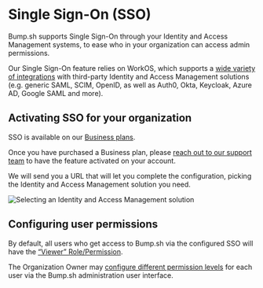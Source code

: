 # Single Sign-On (SSO)

Bump.sh supports Single Sign-On through your Identity and Access Management systems, to ease who in your organization can access admin permissions.

Our Single Sign-On feature relies on WorkOS, which supports a [wide variety of integrations](https://workos.com/docs/integrations) with third-party Identity and Access Management solutions (e.g. generic SAML, SCIM, OpenID, as well as Auth0, Okta, Keycloak, Azure AD, Google SAML and more).

## Activating SSO for your organization

SSO is available on our [Business plans](https://bump.sh/pricing?utm_source=bump&utm_medium=help_center).

Once you have purchased a Business plan, please [reach out to our support team](mailto:hello@bump.sh) to have the feature activated on your account.

We will send you a URL that will let you complete the configuration, picking the Identity and Access Management solution you need.

![Selecting an Identity and Access Management solution](/files/legacy/1SucEsWaJNivFoU9pusQ.png)

## Configuring user permissions

By default, all users who get access to Bump.sh via the configured SSO will have the [“Viewer” Role/Permission](organizations/index.md#member-management).

The Organization Owner may [configure different permission levels](organizations/index.md#member-management) for each user via the Bump.sh administration user interface.

